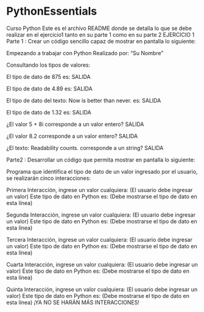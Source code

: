 # PythonEssentials
Curso Python
Este es el archivo README donde se detalla lo que se debe realizar en el ejercicio1 tanto en su parte 1 como en su parte 2
EJERCICIO 1
Parte 1 : Crear un código sencillo capaz de mostrar en pantalla lo siguiente:

Empezando a trabajar con Python Realizado por: “Su Nombre”

Consultando los tipos de valores:


El tipo de dato de 875 es:
SALIDA


El tipo de dato de 4.89 es:
SALIDA


El tipo de dato del texto: Now is better than never. es:
SALIDA


El tipo de dato de 1.32 es:
SALIDA


¿El valor 5 + 8i corresponde a un valor entero? SALIDA

¿El valor 8.2 corresponde a un valor entero? SALIDA

¿El texto: Readability counts. corresponde a un string? SALIDA

Parte2 : Desarrollar un código que permita mostrar en pantalla lo siguiente:

Programa que identifica el tipo de dato de un valor ingresado por el usuario, se realizarán cinco interacciones:


Primera Interacción, ingrese un valor cualquiera: (El usuario debe ingresar un valor) Este tipo de dato en Python es:
(Debe mostrarse el tipo de dato en esta línea)


Segunda Interacción, ingrese un valor cualquiera: (El usuario debe ingresar un valor) Este tipo de dato en Python es:
(Debe mostrarse el tipo de dato en esta línea)


Tercera Interacción, ingrese un valor cualquiera: (El usuario debe ingresar un valor) Este tipo de dato en Python es:
(Debe mostrarse el tipo de dato en esta línea)


Cuarta Interacción, ingrese un valor cualquiera: (El usuario debe ingresar un valor) Este tipo de dato en Python es:
(Debe mostrarse el tipo de dato en esta línea)


Quinta Interacción, ingrese un valor cualquiera: (El usuario debe ingresar un valor) Este tipo de dato en Python es:
(Debe mostrarse el tipo de dato en esta línea)
¡YA NO SE HARÁN MÁS INTERACCIONES!
